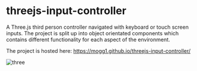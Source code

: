 # threejs-input-controller

A Three.js third person controller navigated with keyboard or touch screen inputs.
The project is split up into object orientated components which contains different functionality for each aspect of the environment.

The project is hosted here: https://mogg1.github.io/threejs-input-controller/

![three](https://user-images.githubusercontent.com/73779192/134232855-703306cd-a98a-4939-b99d-9deacad21912.PNG)

